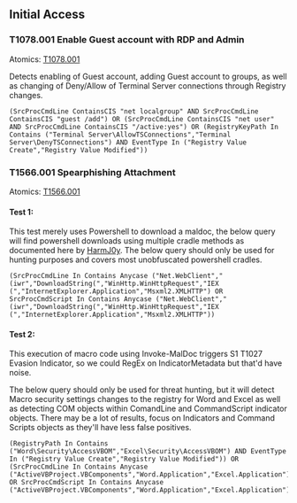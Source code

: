 ## Initial Access

### T1078.001 Enable Guest account with RDP and Admin
Atomics: [T1078.001](https://github.com/redcanaryco/atomic-red-team/blob/master/atomics/T1078.001/T1078.001.md)

Detects enabling of Guest account, adding Guest account to groups, as well as changing of Deny/Allow of Terminal Server connections through Registry changes.

```
(SrcProcCmdLine ContainsCIS "net localgroup" AND SrcProcCmdLine ContainsCIS "guest /add") OR (SrcProcCmdLine ContainsCIS "net user" AND SrcProcCmdLine ContainsCIS "/active:yes") OR (RegistryKeyPath In Contains ("Terminal Server\AllowTSConnections","Terminal Server\DenyTSConnections") AND EventType In ("Registry Value Create","Registry Value Modified"))
```

### T1566.001 Spearphishing Attachment
Atomics: [T1566.001](https://github.com/redcanaryco/atomic-red-team/blob/master/atomics/T1566.001/T1566.001.md)

#### Test 1:
This test merely uses Powershell to download a maldoc, the below query will find powershell downloads using multiple cradle methods as documented here by [HarmJ0y](https://gist.github.com/HarmJ0y/bb48307ffa663256e239). The below query should only be used for hunting purposes and covers most unobfuscated powershell cradles.

```
(SrcProcCmdLine In Contains Anycase ("Net.WebClient","(iwr","DownloadString(","WinHttp.WinHttpRequest","IEX (","InternetExplorer.Application","Msxml2.XMLHTTP") OR SrcProcCmdScript In Contains Anycase ("Net.WebClient","(iwr","DownloadString(","WinHttp.WinHttpRequest","IEX (","InternetExplorer.Application","Msxml2.XMLHTTP"))
```


#### Test 2:
This execution of macro code using Invoke-MalDoc triggers S1 T1027 Evasion Indicator, so we could RegEx on IndicatorMetadata but that'd have noise.

The below query should only be used for threat hunting, but it will detect Macro security settings changes to the registry for Word and Excel as well as detecting COM objects within ComandLine and CommandScript indicator objects. There may be a lot of results, focus on Indicators and Command Scripts objects as they'll have less false positives.

```
(RegistryPath In Contains ("Word\Security\AccessVBOM","Excel\Security\AccessVBOM") AND EventType In ("Registry Value Create","Registry Value Modified")) OR (SrcProcCmdLine In Contains Anycase ("ActiveVBProject.VBComponents","Word.Application","Excel.Application") OR SrcProcCmdScript In Contains Anycase ("ActiveVBProject.VBComponents","Word.Application","Excel.Application"))
```